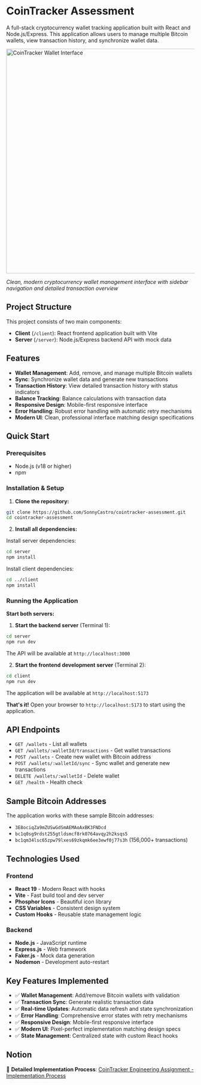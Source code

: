 # CoinTracker Assessment

A full-stack cryptocurrency wallet tracking application built with React and Node.js/Express. This application allows users to manage multiple Bitcoin wallets, view transaction history, and synchronize wallet data.

<img src="https://res.cloudinary.com/dlgdqwrhd/image/upload/v1759439346/Screenshot_2025-10-02_at_5.04.18_PM_yqplux.png" alt="CoinTracker Wallet Interface" width="600" height="auto" />

_Clean, modern cryptocurrency wallet management interface with sidebar navigation and detailed transaction overview_

## Project Structure

This project consists of two main components:

- **Client** (`/client`): React frontend application built with Vite
- **Server** (`/server`): Node.js/Express backend API with mock data

## Features

- **Wallet Management**: Add, remove, and manage multiple Bitcoin wallets
- **Sync**: Synchronize wallet data and generate new transactions
- **Transaction History**: View detailed transaction history with status indicators
- **Balance Tracking**: Balance calculations with transaction data
- **Responsive Design**: Mobile-first responsive interface
- **Error Handling**: Robust error handling with automatic retry mechanisms
- **Modern UI**: Clean, professional interface matching design specifications

## Quick Start

### Prerequisites

- Node.js (v18 or higher)
- npm

### Installation & Setup

1. **Clone the repository:**

```bash
git clone https://github.com/SonnyCastro/cointracker-assessment.git
cd cointracker-assessment
```

2. **Install all dependencies:**

Install server dependencies:

```bash
cd server
npm install
```

Install client dependencies:

```bash
cd ../client
npm install
```

### Running the Application

**Start both servers:**

1. **Start the backend server** (Terminal 1):

```bash
cd server
npm run dev
```

The API will be available at `http://localhost:3000`

2. **Start the frontend development server** (Terminal 2):

```bash
cd client
npm run dev
```

The application will be available at `http://localhost:5173`

**That's it!** Open your browser to `http://localhost:5173` to start using the application.

## API Endpoints

- `GET /wallets` - List all wallets
- `GET /wallets/:walletId/transactions` - Get wallet transactions
- `POST /wallets` - Create new wallet with Bitcoin address
- `POST /wallets/:walletId/sync` - Sync wallet and generate new transactions
- `DELETE /wallets/:walletId` - Delete wallet
- `GET /health` - Health check

## Sample Bitcoin Addresses

The application works with these sample Bitcoin addresses:

- `3E8ociqZa9mZUSwGdSmAEMAoAxBK3FNDcd`
- `bc1q0sg9rdst255gtldsmcf8rk0764avqy2h2ksqs5`
- `bc1qm34lsc65zpw79lxes69zkqmk6ee3ewf0j77s3h` (156,000+ transactions)

## Technologies Used

### Frontend

- **React 19** - Modern React with hooks
- **Vite** - Fast build tool and dev server
- **Phosphor Icons** - Beautiful icon library
- **CSS Variables** - Consistent design system
- **Custom Hooks** - Reusable state management logic

### Backend

- **Node.js** - JavaScript runtime
- **Express.js** - Web framework
- **Faker.js** - Mock data generation
- **Nodemon** - Development auto-restart

## Key Features Implemented

- ✅ **Wallet Management**: Add/remove Bitcoin wallets with validation
- ✅ **Transaction Sync**: Generate realistic transaction data
- ✅ **Real-time Updates**: Automatic data refresh and state synchronization
- ✅ **Error Handling**: Comprehensive error states with retry mechanisms
- ✅ **Responsive Design**: Mobile-first responsive interface
- ✅ **Modern UI**: Pixel-perfect implementation matching design specs
- ✅ **State Management**: Centralized state with custom React hooks

## Notion

📝 **Detailed Implementation Process**: [CoinTracker Engineering Assignment - Implementation Process](https://www.notion.so/CoinTracker-Engineering-Assignment-Implementation-Process-280d2882689a8012b422f281469aa289?source=copy_link)
